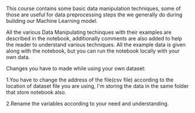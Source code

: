 This course contains some basic data manipulation techniques, some of those are useful for data preprocessing steps the we generally do during buliding our Machine Learning model.

All the various Data Manipulating techinques with their examples are described in the notebook, additionally comments are also added to help the reader to understand various techniques. All the example data is given along with the notebook, but you can run the notebook locally with your own data.

Changes you have to made while using your own dataset:

1.You have to change the address of the file(csv file) according to the location of dataset file you are using, I'm storing the data in the same folder that store notebook also.

2.Rename the variables according to your need and understanding.
